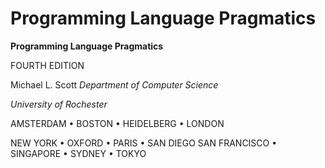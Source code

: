 # Programming Language Pragmatics

**Programming Language Pragmatics**

FOURTH EDITION

Michael L. Scott *Department of Computer Science*

*University of Rochester*

AMSTERDAM • BOSTON • HEIDELBERG • LONDON

NEW YORK • OXFORD • PARIS • SAN DIEGO SAN FRANCISCO • SINGAPORE • SYDNEY • TOKYO


